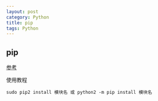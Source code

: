 ```yaml
---
layout: post
category: Python
title: pip
tags: Python
---
```


## pip
[参考](https://www.runoob.com/w3cnote/python-pip-install-usage.html)

使用教程

```
sudo pip2 install 模块名 或 python2 -m pip install 模块名
```

